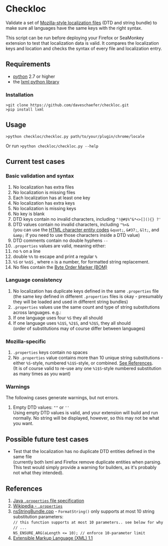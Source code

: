 # Checkloc

Validate a set of [Mozilla-style localization files](https://developer.mozilla.org/en-US/docs/Mozilla/Localization/Localizing_an_extension) (DTD and string bundle) to make sure all languages have the same keys with the right syntax.

This script can be run before deploying your Firefox or SeaMonkey extension to test that localization data is valid. It compares the localization keys and location and checks the syntax of every file and localization entry.


## Requirements

* [python](https://www.python.org/downloads/) 2.7 or higher
* the [lxml python library](http://lxml.de/)

### Installation

```
>git clone https://github.com/daveschaefer/checkloc.git
>pip install lxml
```


## Usage

```>python checkloc/checkloc.py path/to/your/plugin/chrome/locale```

Or run ```>python checkloc/checkloc.py --help```



## Current test cases

### Basic validation and syntax

1. No localization has extra files
2. No localization is missing files
3. Each localization has at least one key
4. No localization has extra keys
5. No localization is missing keys
6. No key is blank
7. DTD keys contain no invalid characters, including ```"!@#$%^&*<>[](){} ?'```
8. DTD values contain no invalid characters, including ```"%<&```  
	(you can use the [HTML character entity codes](https://en.wikipedia.org/wiki/List_of_XML_and_HTML_character_entity_references) ```&quot;```, ```&#37;```, ```&lt;```, and ```&amp;``` if you need to use those characters inside a DTD value)
9. DTD comments contain no double hyphens ```--```
10. ```.properties``` values are valid, meaning either:
  1. no ```%``` on a line
  2. double ```%%``` to escape and print a regular ```%```
  3. ```%S``` or ```%n$S``` , where ```n``` is a number, for formatted string replacement.
11. No files contain the [Byte Order Marker (BOM)](https://developer.mozilla.org/en-US/docs/Mozilla/Tech/XUL/Tutorial/Property_Files#Escape_non-ASCII_Characters)

### Language consistency

1. No localization has duplicate keys defined in the same ```.properties``` file  
	(the same key defined in different ```.properties``` files is okay - presumably they will be loaded and used in different string bundles)
2. ```.properties``` values use the same count and type of string substitutions across languages. e.g.:
  1. If one language uses four ```%S``` they all should
  2. If one language uses ```%1$S```, ```%2$S```, and ```%3$S```, they all should  
  (order of substitutions may of course differ between languages)

### Mozilla-specific

1. ```.properties``` keys contain no spaces
2. No ```.properties``` value contains more than 10 unique string substitutions - either ```%S```-style, numbered ```%1$S```-style, or combined. [See References](#max10subs).  
  (It is of course valid to re-use any one ```%1$S```-style numbered substitution as many times as you want)

### Warnings

The following cases generate warnings, but not errors.

1. Empty DTD values: ```""``` or ```''```  
Using empty DTD values is valid, and your extension will build and run normally. No string will be displayed, however, so this may not be what you want.


## Possible future test cases

* Test that the localization has no duplicate DTD entities defined in the same file  
(currently both lxml and Firefox remove duplicate entities when parsing. This test would simply provide a warning for builders, as it's probably not what they intended).

## References

1. [Java ```.properties``` file specification](http://docs.oracle.com/javase/8/docs/api/java/util/Properties.html)
2. [Wikipedia - ```.properties```](https://en.wikipedia.org/wiki/.properties)
3. <a name="max10subs"></a>[nsStringBundle.cpp](https://mxr.mozilla.org/mozilla-central/source/intl/strres/nsStringBundle.cpp) - ```FormatString()``` only supports at most 10 string substitution parameters:  
	```// this function supports at most 10 parameters.. see below for why```  
	```// ...```  
	```NS_ENSURE_ARG(aLength <= 10); // enforce 10-parameter limit```
4. [Extensible Markup Language (XML) 1.1](http://www.w3.org/TR/xml11/#sec-entity-decl])
